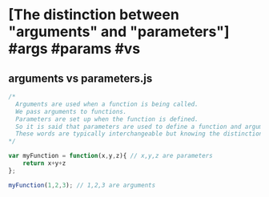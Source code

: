 # [The distinction between "arguments" and "parameters"] #args #params #vs

## arguments vs parameters.js

```javascript
/*
  Arguments are used when a function is being called. 
  We pass arguments to functions. 
  Parameters are set up when the function is defined. 
  So it is said that parameters are used to define a function and arguments are used to invoke a function. 
  These words are typically interchangeable but knowing the distinction can be handy.
*/

var myFunction = function(x,y,z){ // x,y,z are parameters
    return x+y+z
};

myFunction(1,2,3); // 1,2,3 are arguments
```

